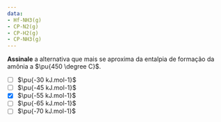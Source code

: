 ```yaml
---
data:
- Hf-NH3(g)
- CP-N2(g)
- CP-H2(g)
- CP-NH3(g)
---
```

**Assinale** a alternativa que mais se aproxima da entalpia de formação da amônia a $\pu{450 \degree C}$.

- [ ] $\pu{-30 kJ.mol-1}$
- [ ] $\pu{-45 kJ.mol-1}$
- [x] $\pu{-55 kJ.mol-1}$
- [ ] $\pu{-65 kJ.mol-1}$
- [ ] $\pu{-70 kJ.mol-1}$
